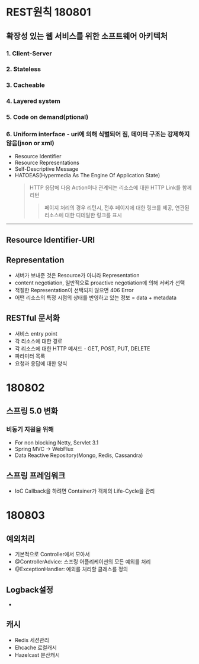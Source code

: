 # REST원칙 180801
## 확장성 있는 웹 서비스를 위한 소프트웨어 아키텍처 
### 1. Client-Server
### 2. Stateless
### 3. Cacheable
### 4. Layered system
### 5. Code on demand(ptional)
### 6. Uniform interface - uri에 의해 식별되어 짐, 데이터 구조는 강제하지 않음(json or xml)
- Resource Identifier
- Resource Representations
- Self-Descriptive Message
- HATOEAS(Hypermedia As The Engine Of Application State)
    > HTTP 응답에 다음 Action이나 관계되는 리소스에 대한 HTTP Link를 함께 리턴
    >> 페이지 처리의 경우 리턴시, 전후 페이지에 대한 링크를 제공, 연관된 리소스에 대한 디테일한 링크를 표시
---
## Resource Identifier-URI
## Representation 
- 서버가 보내준 것은 Resource가 아니라 Representation
- content negotiation, 일반적으로 proactive negotiation에 의해 서버가 선택 
- 적절한 Representation이 선택되지 않으면 406 Error
- 어떤 리소스의 특정 시점의 상태를 반영하고 있는 정보 = data + metadata

## RESTful 문서화
- 서비스 entry point
- 각 리소스에 대한 경로
- 각 리소스에 대한 HTTP 메서드 - GET, POST, PUT, DELETE
- 파라미터 목록
- 요청과 응답에 대한 양식

# 180802
## 스프링 5.0 변화
### 비동기 지원을 위해 
- For non blocking Netty, Servlet 3.1
- Spring MVC -> WebFlux 
- Data Reactive Repository(Mongo, Redis, Cassandra)

## 스프링 프레임워크
- IoC Callback을 하려면 Container가 객체의 Life-Cycle을 관리

# 180803
## 예외처리
- 기본적으로 Controller에서 모아서 
- @ControllerAdvice: 스프링 어플리케이션의 모든 예외를 처리
- @ExceptionHandler: 예외를 처리할 클래스를 정의

## Logback설정
- 
## 캐시
- Redis 세션관리
- Ehcache 로컬캐시
- Hazelcast 분산캐시
